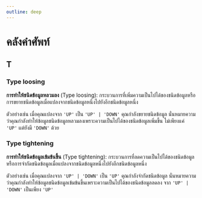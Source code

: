 ```yaml
---
outline: deep
---
```


# คลังคำศัพท์

## T

### Type loosing

**การทำให้ชนิดข้อมูลหลวมลง** (Type loosing): กระบวนการที่เพิ่มความเป็นไปได้ของชนิดข้อมูลหรือการขยายชนิดข้อมูลเมื่อแปลงจากชนิดข้อมูลหนึ่งไปยังอีกชนิดข้อมูลหนึ่ง

ตัวอย่างเช่น เมื่อคุณแปลงจาก `'UP'` เป็น `'UP' | 'DOWN'` คุณกำลังขยายชนิดข้อมูล นั่นหมายความว่าคุณกำลังทำให้ข้อมูลชนิดข้อมูลหลวมลงเพราะความเป็นไปได้ของชนิดข้อมูลเพิ่มขึ้น ไม่เพียงแค่ `'UP'` แต่ยังมี `'DOWN'` ด้วย

### Type tightening

**การทำให้ชนิดข้อมูลเข้มข้นขึ้น** (Type tightening): กระบวนการที่ลดความเป็นไปได้ของชนิดข้อมูลหรือการจำกัดชนิดข้อมูลเมื่อแปลงจากชนิดข้อมูลหนึ่งไปยังอีกชนิดข้อมูลหนึ่ง

ตัวอย่างเช่น เมื่อคุณแปลงจาก `'UP' | 'DOWN'` เป็น `'UP'` คุณกำลังจำกัดชนิดข้อมูล นั่นหมายความว่าคุณกำลังทำให้ข้อมูลชนิดข้อมูลเข้มข้นขึ้นเพราะความเป็นไปได้ของชนิดข้อมูลลดลง จาก `'UP' | 'DOWN'` เป็นเพียง `'UP'`